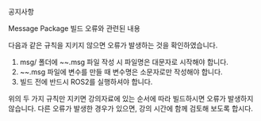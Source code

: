 공지사항

Message Package 빌드 오류와 관련된 내용

다음과 같은 규칙을 지키지 않으면 오류가 발생하는 것을 확인하였습니다.
  1. msg/ 폴더에 ~~.msg 파일 작성 시 파일명은 대문자로 시작해야 합니다.
  2. ~~.msg 파일에 변수를 만들 때 변수명은 소문자로만 작성해야 합니다.
  3. 빌드 전에 반드시 ROS2를 실행하셔야 합니다.

위의 두 가지 규칙만 지키면 강의자료에 있는 순서에 따라 빌드하시면 오류가 발생하지 않습니다.
다른 오류가 발생한 경우가 있으면, 강의 시간에 함께 검토해 보도록 합시다.
